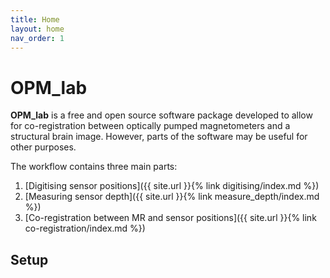 ```yaml
---
title: Home
layout: home
nav_order: 1
---
```


# OPM_lab
**OPM_lab** is a free and open source software package developed to allow for co-registration between optically pumped magnetometers and a structural brain image. However, parts of the software may be useful for other purposes.

The workflow contains three main parts:
1. [Digitising sensor positions]({{ site.url }}{% link digitising/index.md %})
2. [Measuring sensor depth]({{ site.url }}{% link measure_depth/index.md %})
3. [Co-registration between MR and sensor positions]({{ site.url }}{% link co-registration/index.md %})


## Setup 

